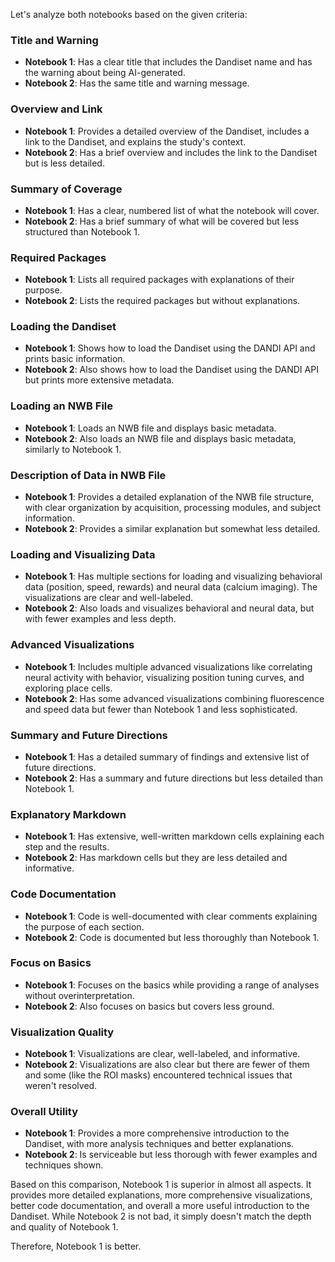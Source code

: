 Let's analyze both notebooks based on the given criteria:

### Title and Warning
- **Notebook 1**: Has a clear title that includes the Dandiset name and has the warning about being AI-generated.
- **Notebook 2**: Has the same title and warning message.

### Overview and Link
- **Notebook 1**: Provides a detailed overview of the Dandiset, includes a link to the Dandiset, and explains the study's context.
- **Notebook 2**: Has a brief overview and includes the link to the Dandiset but is less detailed.

### Summary of Coverage
- **Notebook 1**: Has a clear, numbered list of what the notebook will cover.
- **Notebook 2**: Has a brief summary of what will be covered but less structured than Notebook 1.

### Required Packages
- **Notebook 1**: Lists all required packages with explanations of their purpose.
- **Notebook 2**: Lists the required packages but without explanations.

### Loading the Dandiset
- **Notebook 1**: Shows how to load the Dandiset using the DANDI API and prints basic information.
- **Notebook 2**: Also shows how to load the Dandiset using the DANDI API but prints more extensive metadata.

### Loading an NWB File
- **Notebook 1**: Loads an NWB file and displays basic metadata.
- **Notebook 2**: Also loads an NWB file and displays basic metadata, similarly to Notebook 1.

### Description of Data in NWB File
- **Notebook 1**: Provides a detailed explanation of the NWB file structure, with clear organization by acquisition, processing modules, and subject information.
- **Notebook 2**: Provides a similar explanation but somewhat less detailed.

### Loading and Visualizing Data
- **Notebook 1**: Has multiple sections for loading and visualizing behavioral data (position, speed, rewards) and neural data (calcium imaging). The visualizations are clear and well-labeled.
- **Notebook 2**: Also loads and visualizes behavioral and neural data, but with fewer examples and less depth.

### Advanced Visualizations
- **Notebook 1**: Includes multiple advanced visualizations like correlating neural activity with behavior, visualizing position tuning curves, and exploring place cells.
- **Notebook 2**: Has some advanced visualizations combining fluorescence and speed data but fewer than Notebook 1 and less sophisticated.

### Summary and Future Directions
- **Notebook 1**: Has a detailed summary of findings and extensive list of future directions.
- **Notebook 2**: Has a summary and future directions but less detailed than Notebook 1.

### Explanatory Markdown
- **Notebook 1**: Has extensive, well-written markdown cells explaining each step and the results.
- **Notebook 2**: Has markdown cells but they are less detailed and informative.

### Code Documentation
- **Notebook 1**: Code is well-documented with clear comments explaining the purpose of each section.
- **Notebook 2**: Code is documented but less thoroughly than Notebook 1.

### Focus on Basics
- **Notebook 1**: Focuses on the basics while providing a range of analyses without overinterpretation.
- **Notebook 2**: Also focuses on basics but covers less ground.

### Visualization Quality
- **Notebook 1**: Visualizations are clear, well-labeled, and informative.
- **Notebook 2**: Visualizations are also clear but there are fewer of them and some (like the ROI masks) encountered technical issues that weren't resolved.

### Overall Utility
- **Notebook 1**: Provides a more comprehensive introduction to the Dandiset, with more analysis techniques and better explanations.
- **Notebook 2**: Is serviceable but less thorough with fewer examples and techniques shown.

Based on this comparison, Notebook 1 is superior in almost all aspects. It provides more detailed explanations, more comprehensive visualizations, better code documentation, and overall a more useful introduction to the Dandiset. While Notebook 2 is not bad, it simply doesn't match the depth and quality of Notebook 1.

Therefore, Notebook 1 is better.